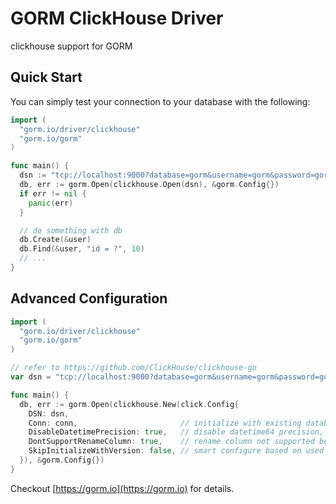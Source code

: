 # GORM ClickHouse Driver

clickhouse support for GORM

## Quick Start

You can simply test your connection to your database with the following:

```go
import (
  "gorm.io/driver/clickhouse"
  "gorm.io/gorm"
)

func main() {
  dsn := "tcp://localhost:9000?database=gorm&username=gorm&password=gorm&read_timeout=10&write_timeout=20"
  db, err := gorm.Open(clickhouse.Open(dsn), &gorm.Config{})
  if err != nil {
    panic(err)
  }

  // do something with db
  db.Create(&user)
  db.Find(&user, "id = ?", 10)
  // ...
}
```

## Advanced Configuration

```go
import (
  "gorm.io/driver/clickhouse"
  "gorm.io/gorm"
)

// refer to https://github.com/ClickHouse/clickhouse-go
var dsn = "tcp://localhost:9000?database=gorm&username=gorm&password=gorm&read_timeout=10&write_timeout=20"

func main() {
  db, err := gorm.Open(clickhouse.New(click.Config{
    DSN: dsn,
    Conn: conn,                       // initialize with existing database conn
    DisableDatetimePrecision: true,   // disable datetime64 precision, not supported before clickhouse 20.4
    DontSupportRenameColumn: true,    // rename column not supported before clickhouse 20.4
    SkipInitializeWithVersion: false, // smart configure based on used version
  }), &gorm.Config{})
}
```

Checkout [https://gorm.io](https://gorm.io) for details.

